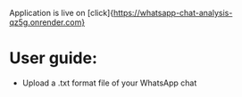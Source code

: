 Application is live on [click]{https://whatsapp-chat-analysis-qz5g.onrender.com}

# User guide:
- Upload a .txt format file of your WhatsApp chat
